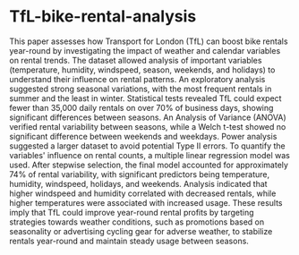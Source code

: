 # TfL-bike-rental-analysis

This paper assesses how Transport for London (TfL) can boost bike rentals year-round by investigating the impact of weather and calendar variables on rental trends. The dataset allowed analysis of important variables (temperature, humidity, windspeed, season, weekends, and holidays) to understand their influence on rental patterns. An exploratory analysis suggested strong seasonal variations, with the most frequent rentals in summer and the least in winter. Statistical tests revealed TfL could expect fewer than 35,000 daily rentals on over 70\% of business days, showing significant differences between seasons. An Analysis of Variance (ANOVA) verified rental variability between seasons, while a Welch t-test showed no significant difference between weekends and weekdays. Power analysis suggested a larger dataset to avoid potential Type II errors. To quantify the variables' influence on rental counts, a multiple linear regression model was used. After stepwise selection, the final model accounted for approximately 74\% of rental variability, with significant predictors being temperature, humidity, windspeed, holidays, and weekends. Analysis indicated that higher windspeed and humidity correlated with decreased rentals, while higher temperatures were associated with increased usage. These results imply that TfL could improve year-round rental profits by targeting strategies towards weather conditions, such as promotions based on seasonality or advertising cycling gear for adverse weather, to stabilize rentals year-round and maintain steady usage between seasons.
